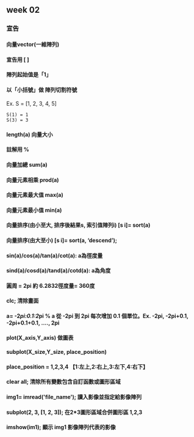 ## week 02
### 宣告
#### 向量vector(一維陣列)
#### 宣告用 [  ]

#### 陣列起始值是「1」

#### 以「小括號」做 陣列切割符號
  Ex. S = [1, 2, 3, 4, 5]
	
	S(1) = 1
	S(3) = 3
#### length(a) 向量大小
#### 註解用 %
#### 向量加總 sum(a)
#### 向量元素相乘 prod(a)
#### 向量元素最大值 max(a)
#### 向量元素最小值 min(a)
#### 向量排序(由小至大, 排序後結果s, 索引值陣列i) [s i]= sort(a)
#### 向量排序(由大至小) [s i]= sort(a, ‘descend’);
#### sin(a)/cos(a)/tan(a)/cot(a): a為徑度量
#### sind(a)/cosd(a)/tand(a)/cotd(a): a為角度
#### 圓周 = 2pi 約 6.2832徑度量= 360度
#### clc; 清除畫面
#### a= -2*pi:0.1:2*pi % a 從 -2pi 到 2pi 每次增加 0.1 個單位。Ex. -2pi, -2pi+0.1, -2pi+0.1+0.1, ...., 2pi
#### plot(X_axis,Y_axis) 做圖表
#### subplot(X_size,Y_size, place_position)
#### place_position = 1,2,3,4 【1:左上,2:右上,3:左下,4:右下】
#### clear all; 清除所有變數包含自訂函數或圖形區域
#### img1= imread('file_name'); 讀入影像並指定給影像陣列
#### subplot(2, 3, [1, 2, 3]); 在2*3圖形區域合併圖形區 1,2,3
#### imshow(im1); 顯示 img1 影像陣列代表的影像
